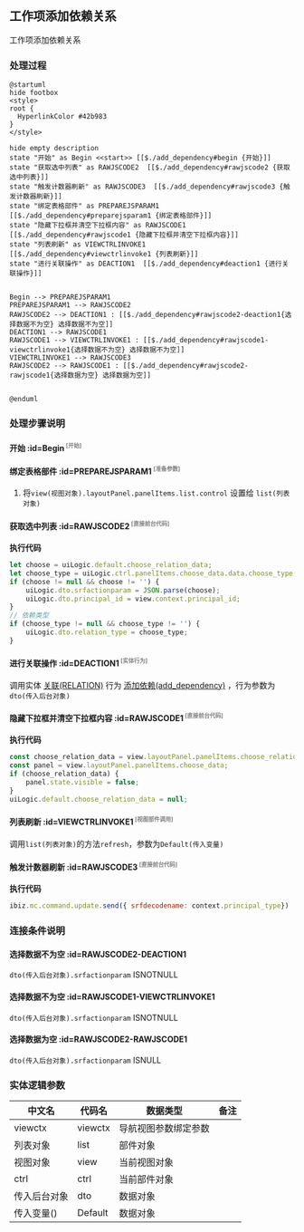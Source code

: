 ## 工作项添加依赖关系 <!-- {docsify-ignore-all} -->

   工作项添加依赖关系

### 处理过程

```plantuml
@startuml
hide footbox
<style>
root {
  HyperlinkColor #42b983
}
</style>

hide empty description
state "开始" as Begin <<start>> [[$./add_dependency#begin {开始}]]
state "获取选中列表" as RAWJSCODE2  [[$./add_dependency#rawjscode2 {获取选中列表}]]
state "触发计数器刷新" as RAWJSCODE3  [[$./add_dependency#rawjscode3 {触发计数器刷新}]]
state "绑定表格部件" as PREPAREJSPARAM1  [[$./add_dependency#preparejsparam1 {绑定表格部件}]]
state "隐藏下拉框并清空下拉框内容" as RAWJSCODE1  [[$./add_dependency#rawjscode1 {隐藏下拉框并清空下拉框内容}]]
state "列表刷新" as VIEWCTRLINVOKE1  [[$./add_dependency#viewctrlinvoke1 {列表刷新}]]
state "进行关联操作" as DEACTION1  [[$./add_dependency#deaction1 {进行关联操作}]]


Begin --> PREPAREJSPARAM1
PREPAREJSPARAM1 --> RAWJSCODE2
RAWJSCODE2 --> DEACTION1 : [[$./add_dependency#rawjscode2-deaction1{选择数据不为空} 选择数据不为空]]
DEACTION1 --> RAWJSCODE1
RAWJSCODE1 --> VIEWCTRLINVOKE1 : [[$./add_dependency#rawjscode1-viewctrlinvoke1{选择数据不为空} 选择数据不为空]]
VIEWCTRLINVOKE1 --> RAWJSCODE3
RAWJSCODE2 --> RAWJSCODE1 : [[$./add_dependency#rawjscode2-rawjscode1{选择数据为空} 选择数据为空]]


@enduml
```


### 处理步骤说明

#### 开始 :id=Begin<sup class="footnote-symbol"> <font color=gray size=1>[开始]</font></sup>




#### 绑定表格部件 :id=PREPAREJSPARAM1<sup class="footnote-symbol"> <font color=gray size=1>[准备参数]</font></sup>



1. 将`view(视图对象).layoutPanel.panelItems.list.control` 设置给  `list(列表对象)`

#### 获取选中列表 :id=RAWJSCODE2<sup class="footnote-symbol"> <font color=gray size=1>[直接前台代码]</font></sup>



<p class="panel-title"><b>执行代码</b></p>

```javascript
let choose = uiLogic.default.choose_relation_data;
let choose_type = uiLogic.ctrl.panelItems.choose_data.data.choose_type;
if (choose != null && choose != '') {
    uiLogic.dto.srfactionparam = JSON.parse(choose);
    uiLogic.dto.principal_id = view.context.principal_id;
}
// 依赖类型
if (choose_type != null && choose_type != '') {
    uiLogic.dto.relation_type = choose_type;
}
```

#### 进行关联操作 :id=DEACTION1<sup class="footnote-symbol"> <font color=gray size=1>[实体行为]</font></sup>



调用实体 [关联(RELATION)](module/Base/relation.md) 行为 [添加依赖(add_dependency)](module/Base/relation#行为) ，行为参数为`dto(传入后台对象)`

#### 隐藏下拉框并清空下拉框内容 :id=RAWJSCODE1<sup class="footnote-symbol"> <font color=gray size=1>[直接前台代码]</font></sup>



<p class="panel-title"><b>执行代码</b></p>

```javascript
const choose_relation_data = view.layoutPanel.panelItems.choose_relation_data;
const panel = view.layoutPanel.panelItems.choose_data;
if (choose_relation_data) {
    panel.state.visible = false;
}
uiLogic.default.choose_relation_data = null;
```

#### 列表刷新 :id=VIEWCTRLINVOKE1<sup class="footnote-symbol"> <font color=gray size=1>[视图部件调用]</font></sup>



调用`list(列表对象)`的方法`refresh`，参数为`Default(传入变量)`
#### 触发计数器刷新 :id=RAWJSCODE3<sup class="footnote-symbol"> <font color=gray size=1>[直接前台代码]</font></sup>



<p class="panel-title"><b>执行代码</b></p>

```javascript
ibiz.mc.command.update.send({ srfdecodename: context.principal_type})
```

### 连接条件说明
#### 选择数据不为空 :id=RAWJSCODE2-DEACTION1

```dto(传入后台对象).srfactionparam``` ISNOTNULL
#### 选择数据不为空 :id=RAWJSCODE1-VIEWCTRLINVOKE1

```dto(传入后台对象).srfactionparam``` ISNOTNULL
#### 选择数据为空 :id=RAWJSCODE2-RAWJSCODE1

```dto(传入后台对象).srfactionparam``` ISNULL


### 实体逻辑参数

|    中文名   |    代码名    |  数据类型      |备注 |
| --------| --------| --------  | --------   |
|viewctx|viewctx|导航视图参数绑定参数||
|列表对象|list|部件对象||
|视图对象|view|当前视图对象||
|ctrl|ctrl|当前部件对象||
|传入后台对象|dto|数据对象||
|传入变量(<i class="fa fa-check"/></i>)|Default|数据对象||
